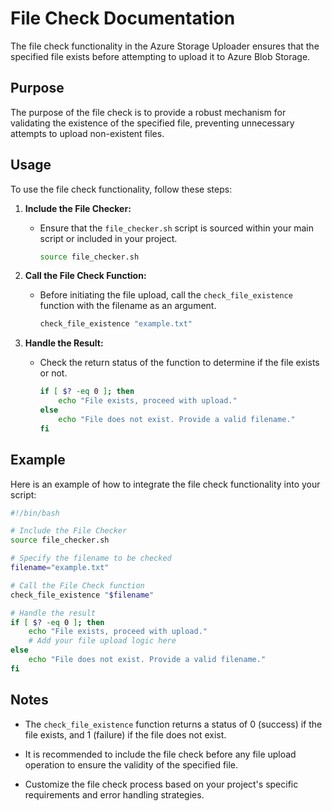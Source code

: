 
# File Check Documentation

The file check functionality in the Azure Storage Uploader ensures that the specified file exists before attempting to upload it to Azure Blob Storage.

## Purpose

The purpose of the file check is to provide a robust mechanism for validating the existence of the specified file, preventing unnecessary attempts to upload non-existent files.

## Usage

To use the file check functionality, follow these steps:

1. **Include the File Checker:**
   - Ensure that the `file_checker.sh` script is sourced within your main script or included in your project.

     ```bash
     source file_checker.sh
     ```

2. **Call the File Check Function:**
   - Before initiating the file upload, call the `check_file_existence` function with the filename as an argument.

     ```bash
     check_file_existence "example.txt"
     ```

3. **Handle the Result:**
   - Check the return status of the function to determine if the file exists or not.
   
     ```bash
     if [ $? -eq 0 ]; then
         echo "File exists, proceed with upload."
     else
         echo "File does not exist. Provide a valid filename."
     fi
     ```

## Example

Here is an example of how to integrate the file check functionality into your script:

```bash
#!/bin/bash

# Include the File Checker
source file_checker.sh

# Specify the filename to be checked
filename="example.txt"

# Call the File Check function
check_file_existence "$filename"

# Handle the result
if [ $? -eq 0 ]; then
    echo "File exists, proceed with upload."
    # Add your file upload logic here
else
    echo "File does not exist. Provide a valid filename."
fi
```

## Notes

- The `check_file_existence` function returns a status of 0 (success) if the file exists, and 1 (failure) if the file does not exist.

- It is recommended to include the file check before any file upload operation to ensure the validity of the specified file.

- Customize the file check process based on your project's specific requirements and error handling strategies.
